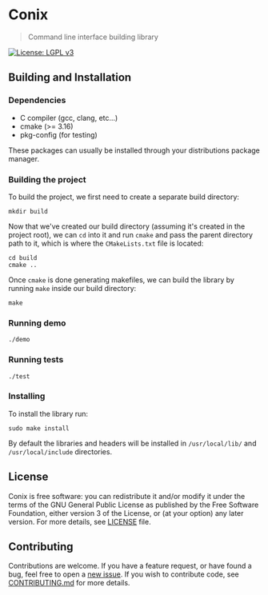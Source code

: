 # Conix
> Command line interface building library

[![License: LGPL v3](https://img.shields.io/badge/License-LGPL%20v3-blue.svg)](http://www.gnu.org/licenses/lgpl-3.0)

## Building and Installation

### Dependencies
- C compiler (gcc, clang, etc...)
- cmake (>= 3.16)
- pkg-config (for testing)

These packages can usually be installed through your distributions package manager.

### Building the project
To build the project, we first need to create a separate build directory:
```
mkdir build
```

Now that we've created our build directory (assuming it's created in the project root), we can `cd` into it and run `cmake` and pass the parent directory path to it, which is where the `CMakeLists.txt` file is located:
```
cd build
cmake ..
```

Once `cmake` is done generating makefiles, we can build the library by running `make` inside our build directory:
```
make
```

### Running demo
```
./demo
```

### Running tests
```
./test
```

### Installing
To install the library run:
```
sudo make install
```
By default the libraries and headers will be installed in `/usr/local/lib/` and `/usr/local/include` directories.

## License
Conix is free software: you can redistribute it and/or modify it under the terms of the GNU General Public License as published by the Free Software Foundation, either version 3 of the License, or (at your option) any later version.
For more details, see [LICENSE](https://github.com/vstan02/conix/blob/master/LICENSE) file.

## Contributing
Contributions are welcome.
If you have a feature request, or have found a bug, feel free to open a [new issue](https://github.com/vstan02/conix/issues/new).
If you wish to contribute code, see [CONTRIBUTING.md](https://github.com/vstan02/conix/blob/master/CONTRIBUTING.md) for more details.

